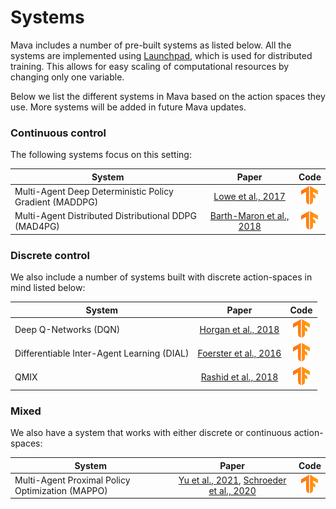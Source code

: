 # Systems

Mava includes a number of pre-built systems as listed below. All the systems are
implemented using [Launchpad](https://github.com/deepmind/launchpad), which is used for distributed
training. This allows for easy scaling of computational resources by changing only one variable.

Below we list the different systems in Mava based on the action spaces they use. More systems will be added in future Mava updates.

### Continuous control

The following systems focus on this
setting:

System                                                                | Paper                    | Code
-------------------------------------------------------------------- | :----------------------: | :--:
Multi-Agent Deep Deterministic Policy Gradient (MADDPG)             | [Lowe et al., 2017]   | [![TF](../../docs/images/tf-small.png)][MADDPG_TF2]
Multi-Agent Distributed Distributional DDPG (MAD4PG)    | [Barth-Maron et al., 2018] | [![TF](../../docs/images/tf-small.png)][MAD4PG_TF2]

### Discrete control
We also include a number of systems built with discrete action-spaces in mind listed below:

System                                                    | Paper                    | Code
-------------------------------------------------------- | :----------------------: | :--:
Deep Q-Networks (DQN)                                    | [Horgan et al., 2018]      | [![TF](../../docs/images/tf-small.png)][DQN_TF2]
Differentiable Inter-Agent Learning (DIAL)               | [Foerster et al., 2016]    | [![TF](../../docs/images/tf-small.png)][DIAL_TF2]
QMIX                                                     | [Rashid et al., 2018]      | [![TF](../../docs/images/tf-small.png)][QMIX_TF2]

### Mixed
We also have a system that works with either discrete or continuous action-spaces:

System                                                    | Paper                    | Code
-------------------------------------------------------- | :----------------------: | :--:
Multi-Agent Proximal Policy Optimization (MAPPO)        | [Yu et al., 2021], [Schroeder et al., 2020]      | [![TF](../../docs/images/tf-small.png)][MAPPO_TF2]

<!-- TF agents -->

[MADDPG_TF2]: tf/maddpg/
[MAD4PG_TF2]: tf/mad4pg/

[DQN_TF2]: tf/madqn/
[DIAL_TF2]: tf/dial/
[QMIX_TF2]: tf/qmix/

[MAPPO_TF2]: tf/mappo/

<!-- Papers -->
[Lowe et al., 2017]: https://arxiv.org/abs/1706.02275
[Barth-Maron et al., 2018]: https://arxiv.org/abs/1804.08617
[Rashid et al., 2018]: https://arxiv.org/abs/1803.11485

[Horgan et al., 2018]: https://arxiv.org/abs/1803.00933
[Foerster et al., 2016]: https://arxiv.org/abs/1605.06676

[Yu et al., 2021]: https://arxiv.org/abs/2103.01955
[Schroeder et al., 2020]: https://arxiv.org/abs/2011.09533
